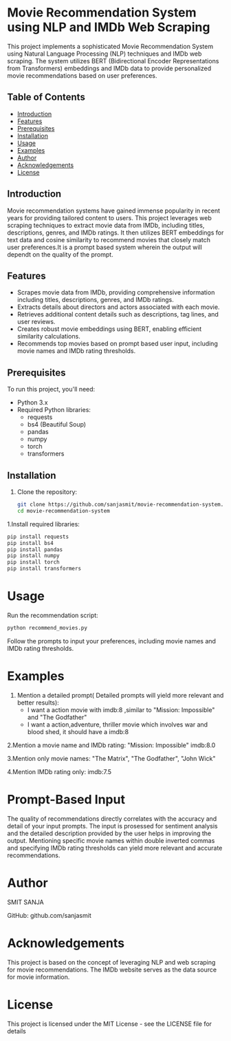 # Movie Recommendation System using NLP and IMDb Web Scraping

This project implements a sophisticated Movie Recommendation System using Natural Language Processing (NLP) techniques and IMDb web scraping. The system utilizes BERT (Bidirectional Encoder Representations from Transformers) embeddings and IMDb data to provide personalized movie recommendations based on user preferences.

## Table of Contents

- [Introduction](#introduction)
- [Features](#features)
- [Prerequisites](#prerequisites)
- [Installation](#installation)
- [Usage](#usage)
- [Examples](#examples)
- [Author](#author)
- [Acknowledgements](#acknowledgements)
- [License](#license)

## Introduction

Movie recommendation systems have gained immense popularity in recent years for providing tailored content to users.
This project leverages web scraping techniques to extract movie data from IMDb, including titles, descriptions, genres, and 
IMDb ratings. It then utilizes BERT embeddings for text data and cosine similarity to recommend movies that closely match user 
preferences.It is a prompt based system wherein the output will dependt on the quality of the prompt.

## Features

- Scrapes movie data from IMDb, providing comprehensive information including titles, descriptions, genres, and IMDb ratings.
- Extracts details about directors and actors associated with each movie.
- Retrieves additional content details such as descriptions, tag lines, and user reviews.
- Creates robust movie embeddings using BERT, enabling efficient similarity calculations.
- Recommends top movies based on prompt based user input, including movie names and IMDb rating thresholds.

## Prerequisites

To run this project, you\'ll need:

- Python 3.x
- Required Python libraries:
  - requests
  - bs4 (Beautiful Soup)
  - pandas
  - numpy
  - torch
  - transformers
## Installation

1. Clone the repository:
   ```bash
   git clone https://github.com/sanjasmit/movie-recommendation-system.git
   cd movie-recommendation-system


1.Install required libraries:


```python
pip install requests 
pip install bs4 
pip install pandas 
pip install numpy 
pip install torch 
pip install transformers
```

# Usage

Run the recommendation script:


```python
python recommend_movies.py
```

Follow the prompts to input your preferences, including movie names and IMDb rating thresholds.

# Examples
1. Mention a detailed prompt( Detailed prompts will yield more relevant and better results): 
    - I want a action movie with imdb:8 ,similar to "Mission: Impossible" and "The Godfather" 
    - I want a action,adventure, thriller movie which involves war and blood shed, it should have a imdb:8

2.Mention a movie name and IMDb rating: "Mission: Impossible" imdb:8.0

3.Mention only movie names: "The Matrix", "The Godfather", "John Wick"


4.Mention IMDb rating only: imdb:7.5

# Prompt-Based Input

The quality of recommendations directly correlates with the accuracy and detail of your input prompts. The input is prosessed for sentiment analysis and the detailed description provided by the user helps in improving the output. Mentioning specific movie names within double inverted commas and specifying IMDb rating thresholds can yield more relevant and accurate recommendations.

# Author

SMIT SANJA

GitHub: github.com/sanjasmit

# Acknowledgements

This project is based on the concept of leveraging NLP and web scraping for movie recommendations. The IMDb website serves as the data source for movie information.

# License

This project is licensed under the MIT License - see the LICENSE file for details


```python

```
